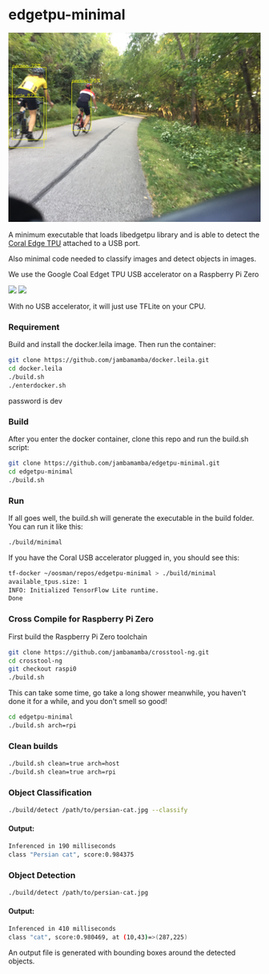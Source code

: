 # edgetpu-minimal

<img src="res/IMG_8633.inferenced.JPG"/>

A minimum executable that loads libedgetpu library and is able to detect the [Coral Edge TPU](https://coral.ai/products/accelerator/) attached to a USB port.

Also minimal code needed to classify images and detect objects in images.

We use the Google Coal Edget TPU USB accelerator on a Raspberry Pi Zero

[<img width="300" src="https://lh3.googleusercontent.com/vvBAqSnXyg3h9yS0JLyVehhV-e__3NFbZ6q7Ft-rEZp-9wDTVZ49yjuYJwfa4jQZ-RVnChHMr-DDC0T_fTxVyQg3iBMD-icMQooD6A=w2000-rw"/>](https://coral.ai/products/accelerator)
[<img width="300" src="https://www.raspberrypi.org/homepage-9df4b/static/1dfa03d09c1f3e446e8d936dfb92267f/ae23f/6b0defdbbf40792b64159ab8169d97162c380b2c_raspberry-pi-zero-1-1755x1080.jpg"/>](https://www.raspberrypi.org/products/raspberry-pi-zero/)

With no USB accelerator, it will just use TFLite on your CPU.

### Requirement

Build and install the docker.leila image. Then run the container:

```bash
git clone https://github.com/jambamamba/docker.leila.git
cd docker.leila
./build.sh
./enterdocker.sh
```
password is dev

### Build

After you enter the docker container, clone this repo and run the build.sh script:

```bash
git clone https://github.com/jambamamba/edgetpu-minimal.git
cd edgetpu-minimal 
./build.sh 
```

### Run

If all goes well, the build.sh will generate the executable in the build folder. You can run it like this:

```bash
./build/minimal
```
If you have the Coral USB accelerator plugged in, you should see this:

```bash
tf-docker ~/oosman/repos/edgetpu-minimal > ./build/minimal 
available_tpus.size: 1
INFO: Initialized TensorFlow Lite runtime.
Done
```

### Cross Compile for Raspberry Pi Zero

First build the Raspberry Pi Zero toolchain

```bash
git clone https://github.com/jambamamba/crosstool-ng.git
cd crosstool-ng
git checkout raspi0
./build.sh
```

This can take some time, go take a long shower meanwhile, you haven't done it for a while, and you don't smell so good!

```bash
cd edgetpu-minimal 
./build.sh arch=rpi
```

### Clean builds

```bash
./build.sh clean=true arch=host
./build.sh clean=true arch=rpi
```

### Object Classification

```bash
./build/detect /path/to/persian-cat.jpg --classify
```

#### Output:
```bash
Inferenced in 190 milliseconds
class "Persian cat", score:0.984375
```

### Object Detection

```bash
./build/detect /path/to/persian-cat.jpg
```

#### Output:
```bash
Inferenced in 410 milliseconds
class "cat", score:0.980469, at (10,43)=>(287,225)
```

An output file is generated with bounding boxes around the detected objects.

